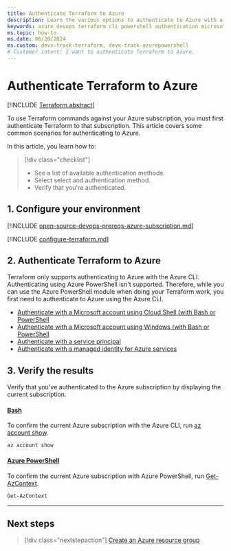 ```yaml
---
title: Authenticate Terraform to Azure
description: Learn the various options to authenticate to Azure with a Microsoft Account
keywords: azure devops terraform cli powershell authentication microsoft account subscription environment variables provider block
ms.topic: how-to
ms.date: 06/20/2024
ms.custom: devx-track-terraform, devx-track-azurepowershell
# Customer intent: I want to authenticate Terraform to Azure.
---
```


# Authenticate Terraform to Azure

[!INCLUDE [Terraform abstract](./includes/abstract.md)]

To use Terraform commands against your Azure subscription, you must first authenticate Terraform to that subscription. This article covers some common scenarios for authenticating to Azure.

In this article, you learn how to:

> [!div class="checklist"]
> * See a list of available authentication methods.
> * Select select and authentication method.
> * Verify that you're authenticated.

## 1. Configure your environment

[!INCLUDE [open-source-devops-prereqs-azure-subscription.md](../includes/open-source-devops-prereqs-azure-subscription.md)]

[!INCLUDE [configure-terraform.md](includes/configure-terraform.md)]

## 2. Authenticate Terraform to Azure

Terraform only supports authenticating to Azure with the Azure CLI. Authenticating using Azure PowerShell isn't supported. Therefore, while you can use the Azure PowerShell module when doing your Terraform work, you first need to authenticate to Azure using the Azure CLI.

- [Authenticate with a Microsoft account using Cloud Shell (with Bash or PowerShell](./authenticate-to-azure-with-microsoft-account.md)
- [Authenticate with a Microsoft account using Windows (with Bash or PowerShell](./authenticate-to-azure-with-microsoft-account.md)
- [Authenticate with a service principal](./authenticate-to-azure-with-service-principle.md)
- [Authenticate with a managed identity for Azure services](./authenticate-to-azure-with-managed-identity-for-azure-services.md)

## 3. Verify the results

Verify that you've authenticated to the Azure subscription by displaying the current subscription.

#### [Bash](#tab/bash)

To confirm the current Azure subscription with the Azure CLI, run [az account show](/cli/azure/account#az-account-show).

```azurecli
az account show
```

#### [Azure PowerShell](#tab/azure-powershell)

To confirm the current Azure subscription with Azure PowerShell, run [Get-AzContext](/powershell/module/az.accounts/get-azcontext).

```powershell
Get-AzContext
```

---

## Next steps

> [!div class="nextstepaction"]
> [Create an Azure resource group](create-resource-group.md)
